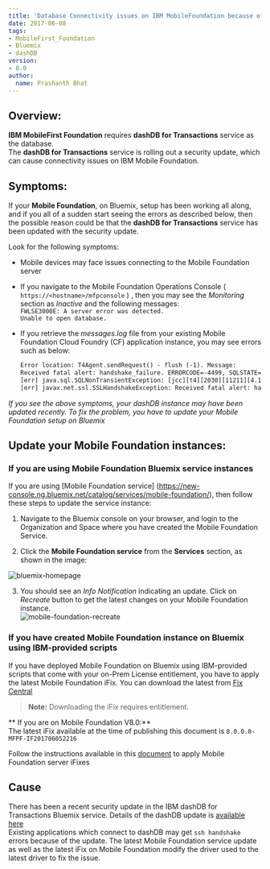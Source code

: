 ```yaml
---
title: 'Database Connectivity issues on IBM MobileFoundation because of a security update to dashDB for Transactions service'
date: 2017-06-08
tags:
- MobileFirst_Foundation
- Bluemix
- dashDB
version:
- 8.0
author:
  name: Prashanth Bhat
---
```

## Overview:

**IBM MobileFirst Foundation**  requires **dashDB for Transactions** service as the database.  
The **dashDB for Transactions** service is rolling out a security update, which can cause connectivity issues on IBM Mobile Foundation. 

## Symptoms:

If your **Mobile Foundation**, on Bluemix, setup has been working all along, and if you all of a sudden start seeing the errors as described below, then the possible reason could be that the **dashDB for Transactions** service has been updated with the security update. 

Look for the following symptoms:   

*  Mobile devices may face issues connecting to the Mobile Foundation server  
*  If you navigate to the Mobile Foundation Operations Console ( `https://<hostname>/mfpconsole` ) , then you may see the _*Monitoring*_ section as _*Inactive*_ and the following messages:  
   `FWLSE3000E: A server error was detected.`  
   `Unable to open database.`  
* If you retrieve the _*messages.log*_ file from your existing Mobile Foundation Cloud Foundry (CF) application instance, you may see errors such as below:  

    ```xml
    Error location: T4Agent.sendRequest() - flush (-1). Message:    
    Received fatal alert: handshake_failure. ERRORCODE=-4499, SQLSTATE=08001 DSRA0010E: SQL State = 08001, Error Code = -4,499    
    [err] java.sql.SQLNonTransientException: [jcc][t4][2030][11211][4.13.80] A communication error occurred during operations on the connectionís underlying socket, socket input stream,    
    [err] javax.net.ssl.SSLHandshakeException: Received fatal alert: handshake_failure    
     ```  

*If you see the above symptoms, your dashDB instance may have been updated recently. To fix the problem, you have to update your Mobile Foundation setup on Bluemix*

## Update your Mobile Foundation instances:

### If you are using Mobile Foundation Bluemix service instances  

If you are using [Mobile Foundation service] (https://new-console.ng.bluemix.net/catalog/services/mobile-foundation/), then follow these steps to update the service instance:  

1. Navigate to the Bluemix console on your browser, and login to the Organization and Space where you have created the Mobile Foundation Service.

2. Click the **Mobile Foundation service** from the **Services** section, as shown in the image:

  ![bluemix-homepage]({{site.baseurl}}/assets/blog/2017-06-08-mobile-foundation-dashdb-connectivity-issue/MobileFoundationService.png)  

3. You should see an *Info Notification* indicating an update. Click on *Recreate* button to get the latest changes on your Mobile Foundation instance.  
  ![mobile-foundation-recreate]({{site.baseurl}}/assets/blog/2017-06-08-mobile-foundation-dashdb-connectivity-issue/MobileFoundationRecreate.png)  


### If you have created Mobile Foundation instance on Bluemix using IBM-provided scripts  

If you have deployed Mobile Foundation on Bluemix using IBM-provided scripts that come with your on-Prem License entitlement, you have to apply the latest Mobile Foundation iFix. You can download the latest  from  [Fix Central](https://www-945.ibm.com/support/fixcentral)  

>**Note:** Downloading the iFix requires entitlement.  

** If you are on Mobile Foundation V8.0:**  
The latest iFix available at the time of publishing this document is `8.0.0.0-MFPF-IF201706052216`  

Follow the instructions available in this [document](https://mobilefirstplatform.ibmcloud.com/tutorials/en/foundation/8.0/bluemix/mobilefirst-server-using-scripts-lbp/#applying-mobilefirst-server-fixes) to apply Mobile Foundation server iFixes


## Cause

There has been a recent security update in the IBM dashDB for Transactions Bluemix service. 
Details of the dashDB update is [available here](http://www-01.ibm.com/support/docview.wss?uid=swg22001150)  
Existing applications which connect to dashDB may get `ssh handshake` errors because of the update.
The latest Mobile Foundation service update as well as the latest iFix on Mobile Foundation modify the driver used to the latest driver to fix the issue.
